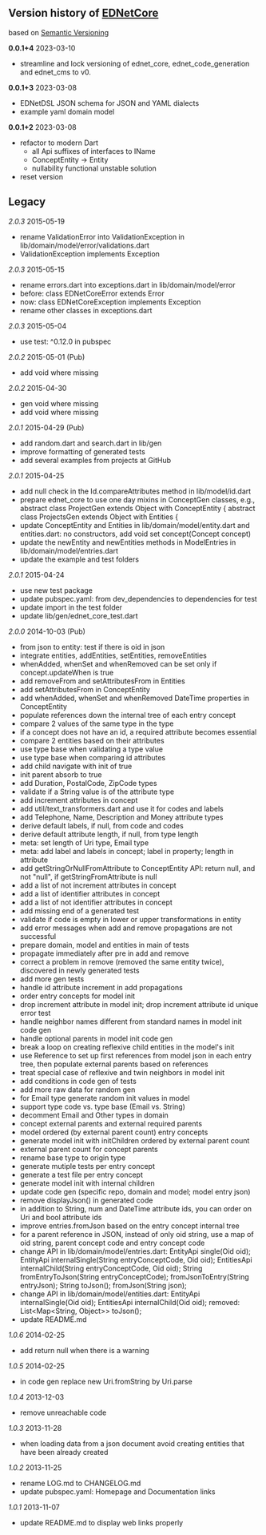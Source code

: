 ## Version history of [EDNetCore](https://github.com/ednet-dev/cms/packages/core)

based on [Semantic Versioning](http://semver.org/)

**0.0.1+4** 2023-03-10
+ streamline and lock versioning of ednet_core, ednet_code_generation and ednet_cms to v0.

**0.0.1+3** 2023-03-08
  + EDNetDSL JSON schema for JSON and YAML dialects
  + example yaml domain model 

**0.0.1+2** 2023-03-08
+ refactor to modern Dart
  + all Api suffixes of interfaces to IName
  + ConceptEntity -> Entity
  + nullability functional unstable solution
+ reset version

## Legacy

*2.0.3* 2015-05-19

+ rename ValidationError into ValidationException in lib/domain/model/error/validations.dart
+ ValidationException implements Exception

*2.0.3* 2015-05-15

+ rename errors.dart into exceptions.dart in lib/domain/model/error
+ before: class EDNetCoreError extends Error
+ now: class EDNetCoreException implements Exception
+ rename other classes in exceptions.dart

*2.0.3* 2015-05-04

+ use test: ^0.12.0 in pubspec

*2.0.2* 2015-05-01 (Pub)

+ add void where missing

*2.0.2* 2015-04-30

+ gen void where missing
+ add void where missing

*2.0.1* 2015-04-29 (Pub)

+ add random.dart and search.dart in lib/gen
+ improve formatting of generated tests
+ add several examples from projects at GitHub

*2.0.1* 2015-04-25

+ add null check in the Id.compareAttributes method in lib/model/id.dart
+ prepare ednet_core to use one day mixins in ConceptGen classes, e.g.,
  abstract class ProjectGen extends Object with ConceptEntity<Project> {
  abstract class ProjectsGen extends Object with Entities<Project> {
+ update ConceptEntity and Entities in lib/domain/model/entity.dart and entities.dart:
  no constructors, add void set concept(Concept concept)
+ update the newEntity and newEntities methods in ModelEntries in lib/domain/model/entries.dart
+ update the example and test folders

*2.0.1* 2015-04-24

+ use new test package
+ update pubspec.yaml: from dev_dependencies to dependencies for test
+ update import in the test folder
+ update lib/gen/ednet_core_test.dart

*2.0.0* 2014-10-03 (Pub)

+ from json to entity: test if there is oid in json
+ integrate entities, addEntities, setEntities, removeEntities
+ whenAdded, whenSet and whenRemoved can be set only if concept.updateWhen is true
+ add removeFrom and setAttributesFrom in Entities
+ add setAttributesFrom in ConceptEntity
+ add whenAdded, whenSet and whenRemoved DateTime properties in ConceptEntity
+ populate references down the internal tree of each entry concept
+ compare 2 values of the same type in the type
+ if a concept does not have an id, a required attribute becomes essential
+ compare 2 entities based on their attributes
+ use type base when validating a type value
+ use type base when comparing id attributes
+ add child navigate with init of true
+ init parent absorb to true
+ add Duration, PostalCode, ZipCode types
+ validate if a String value is of the attribute type
+ add increment attributes in concept
+ add util/text_transformers.dart and use it for codes and labels
+ add Telephone, Name, Description and Money attribute types
+ derive default labels, if null, from code and codes
+ derive default attribute length, if null, from type length
+ meta: set length of Uri type, Email type
+ meta: add label and labels in concept; label in property; length in attribute
+ add getStringOrNullFromAttribute to ConceptEntity API:
  return null, and not "null", if getStringFromAttribute is null
+ add a list of not increment attributes in concept
+ add a list of identifier attributes in concept
+ add a list of not identifier attributes in concept
+ add missing end of a generated test
+ validate if code is empty in lower or upper transformations in entity
+ add error messages when add and remove propagations are not successful
+ prepare domain, model and entities in main of tests
+ propagate immediately after pre in add and remove
+ correct a problem in remove (removed the same entity twice),
  discovered in newly generated tests
+ add more gen tests
+ handle id attribute increment in add propagations
+ order entry concepts for model init
+ drop increment attribute in model init;
  drop increment attribute id unique error test
+ handle neighbor names different from standard names in model init code gen
+ handle optional parents in model init code gen
+ break a loop on creating reflexive child entities in the model's init
+ use Reference to set up first references from model json in each entry tree,
  then populate external parents based on references
+ treat special case of reflexive and twin neighbors in model init
+ add conditions in code gen of tests
+ add more raw data for random gen
+ for Email type generate random init values in model
+ support type code vs. type base (Email vs. String)
+ decomment Email and Other types in domain
+ concept external parents and external required parents
+ model ordered (by external parent count) entry concepts
+ generate model init with initChildren ordered by external parent count
+ external parent count for concept parents
+ rename base type to origin type
+ generate mutiple tests per entry concept
+ generate a test file per entry concept
+ generate model init with internal children
+ update code gen (specific repo, domain and model; model entry json)
+ remove displayJson() in generated code
+ in addition to String, num and DateTime attribute ids,
  you can order on Uri and bool attribute ids
+ improve entries.fromJson based on the entry concept internal tree
+ for a parent reference in JSON, instead of only oid string,
  use a map of oid  string, parent concept code and entry concept code
+ change API in lib/domain/model/entries.dart:
  EntityApi single(Oid oid);
  EntityApi internalSingle(String entryConceptCode, Oid oid);
  EntitiesApi internalChild(String entryConceptCode, Oid oid);
  String fromEntryToJson(String entryConceptCode);
  fromJsonToEntry(String entryJson);
  String toJson();
  fromJson(String json);
+ change API in lib/domain/model/entities.dart:
  EntityApi internalSingle(Oid oid);
  EntitiesApi internalChild(Oid oid);
  removed: List<Map<String, Object>> toJson();
+ update README.md

*1.0.6* 2014-02-25

+ add return null when there is a warning

*1.0.5* 2014-02-25

+ in code gen replace new Uri.fromString by Uri.parse

*1.0.4* 2013-12-03

+ remove unreachable code

*1.0.3* 2013-11-28

+ when loading data from a json document avoid creating entities that have been already created

*1.0.2* 2013-11-25

+ rename LOG.md to CHANGELOG.md
+ update pubspec.yaml: Homepage and Documentation links

*1.0.1* 2013-11-07

+ update README.md to display web links properly
